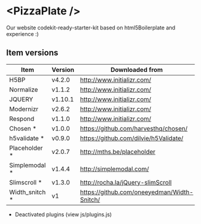 # &lt;PizzaPlate /&gt;

Our website codekit-ready-starter-kit based on html5Boilerplate and experience :)

## Item versions
| Item | Version | Downloaded from |
| ------ | ------- | --- |
| H5BP | v4.2.0 | http://www.initializr.com/
| Normalize | v1.1.2 | http://www.initializr.com/
| JQUERY | v1.10.1 | http://www.initializr.com/
| Modernizr | v2.6.2 | http://www.initializr.com/
| Respond | v1.1.0 | http://www.initializr.com/
| Chosen * | v1.0.0 | https://github.com/harvesthq/chosen/
| h5validate * | v0.9.0 | https://github.com/dilvie/h5Validate/
| Placeholder * | v2.0.7 | http://mths.be/placeholder
| Simplemodal * | v1.4.4 | http://simplemodal.com/
| Slimscroll * | v1.3.0 | http://rocha.la/jQuery-slimScroll
| Width_snitch * | v1 | https://github.com/oneeyedman/Width-Snitch/
* Deactivated plugins (view js/plugins.js)

